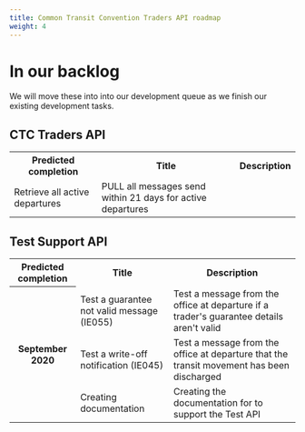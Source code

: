```yaml
---
title: Common Transit Convention Traders API roadmap
weight: 4
---
```


# In our backlog


We will move these into into our development queue as we finish our existing development tasks.

## CTC Traders API    

<html>
<table>
  <tr>
    <th>Predicted completion</th>
    <th>Title</th>
    <th>Description</th>
  </tr>
  <tr>
    <td>Retrieve all active departures</td>
    <td>PULL all messages send within 21 days for active departures</td>
  </tr>
</table>
</html>

## Test Support API

<html>
<table>
  <tr>
    <th>Predicted completion</th>
    <th>Title</th>
    <th>Description</th>
  </tr>
  <tr>
    <th rowspan="8"> September 2020</th>
    <tr>
    <td>Test a guarantee not valid message (IE055)</td>
    <td>Test a message from the office at departure if a trader's guarantee details aren't valid</td>
  </tr>
  <tr>
    <td>Test a write-off notification (IE045)</td>
    <td>Test a message from the office at departure that the transit movement has been discharged</td>
  </tr>
  <tr>
    <td>Creating documentation</td>
    <td>Creating the documentation for to support the Test API</td>
  </tr>
</table>
</html>
